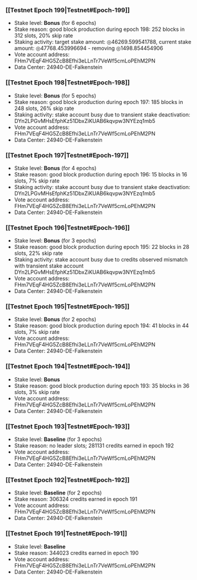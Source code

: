 ### [[Testnet Epoch 199|Testnet#Epoch-199]]
* Stake level: **Bonus** (for 6 epochs)
* Stake reason: good block production during epoch 198: 252 blocks in 312 slots, 20% skip rate
* Staking activity: target stake amount: ◎46269.599541788, current stake amount: ◎47768.453996694 - removing ◎1498.854454906
* Vote account address: FHm7VEqF4HG5ZcB8Efhi3eLLnTr7VeWf5cmLoPEhM2PN
* Data Center: 24940-DE-Falkenstein
### [[Testnet Epoch 198|Testnet#Epoch-198]]
* Stake level: **Bonus** (for 5 epochs)
* Stake reason: good block production during epoch 197: 185 blocks in 248 slots, 26% skip rate
* Staking activity: stake account busy due to transient stake deactivation: DYn2LPGvMHsEfphKz51DbxZiKUAB6kqvpw3NYEzq1mb5
* Vote account address: FHm7VEqF4HG5ZcB8Efhi3eLLnTr7VeWf5cmLoPEhM2PN
* Data Center: 24940-DE-Falkenstein
### [[Testnet Epoch 197|Testnet#Epoch-197]]
* Stake level: **Bonus** (for 4 epochs)
* Stake reason: good block production during epoch 196: 15 blocks in 16 slots, 7% skip rate
* Staking activity: stake account busy due to transient stake deactivation: DYn2LPGvMHsEfphKz51DbxZiKUAB6kqvpw3NYEzq1mb5
* Vote account address: FHm7VEqF4HG5ZcB8Efhi3eLLnTr7VeWf5cmLoPEhM2PN
* Data Center: 24940-DE-Falkenstein
### [[Testnet Epoch 196|Testnet#Epoch-196]]
* Stake level: **Bonus** (for 3 epochs)
* Stake reason: good block production during epoch 195: 22 blocks in 28 slots, 22% skip rate
* Staking activity: stake account busy due to credits observed mismatch with transient stake account DYn2LPGvMHsEfphKz51DbxZiKUAB6kqvpw3NYEzq1mb5
* Vote account address: FHm7VEqF4HG5ZcB8Efhi3eLLnTr7VeWf5cmLoPEhM2PN
* Data Center: 24940-DE-Falkenstein
### [[Testnet Epoch 195|Testnet#Epoch-195]]
* Stake level: **Bonus** (for 2 epochs)
* Stake reason: good block production during epoch 194: 41 blocks in 44 slots, 7% skip rate
* Vote account address: FHm7VEqF4HG5ZcB8Efhi3eLLnTr7VeWf5cmLoPEhM2PN
* Data Center: 24940-DE-Falkenstein
### [[Testnet Epoch 194|Testnet#Epoch-194]]
* Stake level: **Bonus**
* Stake reason: good block production during epoch 193: 35 blocks in 36 slots, 3% skip rate
* Vote account address: FHm7VEqF4HG5ZcB8Efhi3eLLnTr7VeWf5cmLoPEhM2PN
* Data Center: 24940-DE-Falkenstein
### [[Testnet Epoch 193|Testnet#Epoch-193]]
* Stake level: **Baseline** (for 3 epochs)
* Stake reason: no leader slots; 281131 credits earned in epoch 192
* Vote account address: FHm7VEqF4HG5ZcB8Efhi3eLLnTr7VeWf5cmLoPEhM2PN
* Data Center: 24940-DE-Falkenstein
### [[Testnet Epoch 192|Testnet#Epoch-192]]
* Stake level: **Baseline** (for 2 epochs)
* Stake reason: 306324 credits earned in epoch 191
* Vote account address: FHm7VEqF4HG5ZcB8Efhi3eLLnTr7VeWf5cmLoPEhM2PN
* Data Center: 24940-DE-Falkenstein
### [[Testnet Epoch 191|Testnet#Epoch-191]]
* Stake level: **Baseline**
* Stake reason: 344023 credits earned in epoch 190
* Vote account address: FHm7VEqF4HG5ZcB8Efhi3eLLnTr7VeWf5cmLoPEhM2PN
* Data Center: 24940-DE-Falkenstein